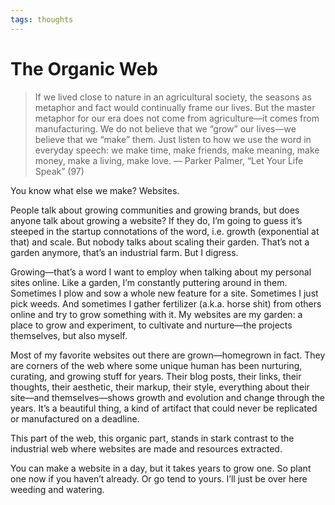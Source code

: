 ```yaml
---
tags: thoughts
---
```


# The Organic Web

> If we lived close to nature in an agricultural society, the seasons as metaphor and fact would continually frame our lives. But the master metaphor for our era does not come from agriculture—it comes from manufacturing. We do not believe  that we “grow” our lives—we believe that we “make” them. Just listen to how we use the word in everyday speech: we make time, make friends, make meaning, make money, make a living, make love. — Parker Palmer, “Let Your Life Speak” (97)

You know what else we make? Websites.

People talk about growing communities and growing brands, but does anyone talk about growing a website? If they do, I’m going to guess it’s steeped in the startup connotations of the word, i.e. growth (exponential at that) and scale. But nobody talks about scaling their garden. That’s not a garden anymore, that’s an industrial farm. But I digress.

Growing—that’s a word I want to employ when talking about my personal sites online. Like a garden, I’m constantly puttering around in them. Sometimes I plow and sow a whole new feature for a site. Sometimes I just pick weeds. And sometimes I gather fertilizer (a.k.a. horse shit) from others online and try to grow something with it. My websites are my garden: a place to grow and experiment, to cultivate and nurture—the projects themselves, but also myself.

Most of my favorite websites out there are grown—homegrown in fact. They are corners of the web where some unique human has been nurturing, curating, and growing stuff for years. Their blog posts, their links, their thoughts, their aesthetic, their markup, their style, everything about their site—and themselves—shows growth and evolution and change through the years. It’s a beautiful thing, a kind of artifact that could never be replicated or manufactured on a deadline.

This part of the web, this organic part, stands in stark contrast to the industrial web where websites are made and resources extracted. 

You can make a website in a day, but it takes years to grow one. So plant one now if you haven’t already. Or go tend to yours. I’ll just be over here weeding and watering.